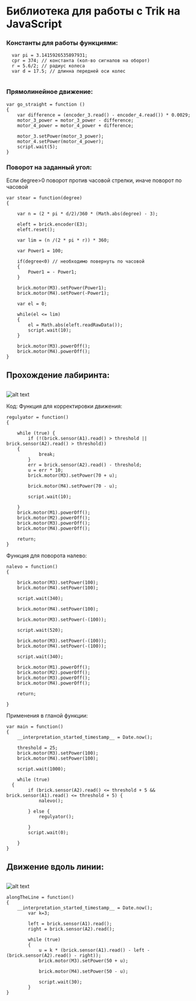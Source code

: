 <h1> Библиотека для работы c Trik на JavaScript </h1>
<h3> Константы для работы функциями: </h3>

```
  var pi = 3.1415926535897931; 
  cpr = 374; // константа (кол-во сигналов на оборот)
  r = 5.6/2; // радиус колеса
  var d = 17.5; // длинна передней оси колес
  
```

<h3> Прямолинейное движение: </h3>

```
var go_straight = function () 
{
    var difference = (encoder_3.read() - encoder_4.read()) * 0.0029;
    motor_3_power = motor_3_power - difference;
    motor_4_power = motor_4_power + difference;
    
    motor_3.setPower(motor_3_power);
    motor_4.setPower(motor_4_power);
    script.wait(5);
}
```

<h3> Поворот на заданный угол: </h3>

Если degree>0 поворот против часовой стрелки, иначе поворот по часовой

```
var stear = function(degree)
{

    var n = (2 * pi * d/2)/360 * (Math.abs(degree) - 3);

    eleft = brick.encoder(E3);
    eleft.reset();

    var lim = (n /(2 * pi * r)) * 360;

    var Power1 = 100;

    if(degree<0) // необходимо повернуть по часовой
    {
	    Power1 = - Power1;
    }
    
    brick.motor(M3).setPower(Power1);
    brick.motor(M4).setPower(-Power1);
   
    var el = 0;

    while(el <= lim)
    {
        el = Math.abs(eleft.readRawData());
        script.wait(10);
    }

    brick.motor(M3).powerOff();
    brick.motor(M4).powerOff();
}

```

<h2> </h2>
<h2> Прохождение лабиринта: </h2>
<h2> </h2>

![alt text](http://image.ibb.co/cmmx0n/1.png)

Код:
Функция для корректировки движения:
```
regulyator = function()
{
	
	while (true) {
		if (!(brick.sensor(A1).read() > threshold || brick.sensor(A2).read() > threshold))
    {
			break;
		}
		err = brick.sensor(A2).read() - threshold;
		u = err * 10;
		brick.motor(M3).setPower(70 + u);
		
		brick.motor(M4).setPower(70 - u);
		
		script.wait(10);
		
	}
	brick.motor(M1).powerOff();
	brick.motor(M2).powerOff();
	brick.motor(M3).powerOff();
	brick.motor(M4).powerOff();
	
	return;
}
```

Функция для поворота налево:

```
nalevo = function()
{
	
	brick.motor(M3).setPower(100);
	brick.motor(M4).setPower(100);
	
	script.wait(340);
	
	brick.motor(M4).setPower(100);
	
	brick.motor(M3).setPower(-(100));
	
	script.wait(520);
	
	brick.motor(M3).setPower(-(100));
	brick.motor(M4).setPower(-(100));
	
	script.wait(340);
	
	brick.motor(M1).powerOff();
	brick.motor(M2).powerOff();
	brick.motor(M3).powerOff();
	brick.motor(M4).powerOff();
	
	return;
	
}
```
Применения в гланой функции:
```
var main = function()
{
	__interpretation_started_timestamp__ = Date.now();
	
	threshold = 25;
	brick.motor(M3).setPower(100);
	brick.motor(M4).setPower(100);
	
	script.wait(1000);
	
	while (true)
  {
		if (brick.sensor(A2).read() <= threshold + 5 && brick.sensor(A1).read() <= threshold + 5) {
			nalevo();
			
		} else {
			regulyator();
			
		}
		script.wait(0);
		
	}
}
```

<h2> </h2>
<h2> Движение вдоль линии: </h2>
<h2> </h2>

![alt text](http://image.ibb.co/dLQAmS/2.png)

```
alongTheLine = function()
{
	__interpretation_started_timestamp__ = Date.now();
		var k=3;
	
		left = brick.sensor(A1).read();
		right = brick.sensor(A2).read();
	
		while (true) 
		{
			u = k * (brick.sensor(A1).read() - left - (brick.sensor(A2).read() - right));
			brick.motor(M3).setPower(50 + u);
		
			brick.motor(M4).setPower(50 - u);
		
			script.wait(30);
		}
}


